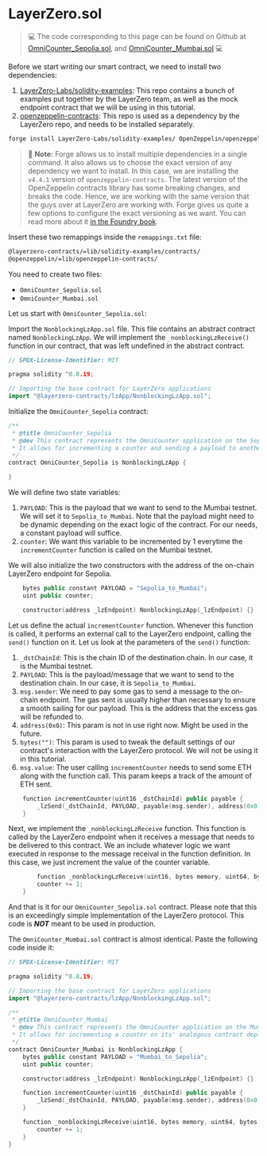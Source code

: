 # LayerZero.sol

> 💻 The code corresponding to this page can be found on Github at [OmniCounter_Sepolia.sol](https://github.com/Genesis3800/Solidity-in-Foundry-Repo/blob/main/src/Applications/LayerZero/lzMockEndpoint/OmniCounter_Sepolia.sol), and [OmniCounter_Mumbai.sol](https://github.com/Genesis3800/Solidity-in-Foundry-Repo/blob/main/src/Applications/LayerZero/lzMockEndpoint/OmniCounter_Mumbai.sol) 💻

Before we start writing our smart contract, we need to install two dependencies:

1. [LayerZero-Labs/solidity-examples](https://github.com/LayerZero-Labs/solidity-examples/): This repo contains a bunch of examples put together by the LayerZero team, as well as the mock endpoint contract that we will be using in this tutorial.
2. [openzeppelin-contracts](https://github.com/OpenZeppelin/openzeppelin-contracts): This repo is used as a dependency by the LayerZero repo, and needs to be installed separately.

```bash
forge install LayerZero-Labs/solidity-examples/ OpenZeppelin/openzeppelin-contracts@v4.4.1
```

> 📝  **Note:**
> Forge allows us to install multiple dependencies in a single command. It also allows us to choose the exact version of any dependency we want to install. In this
> case, we are installing the `v4.4.1` version of `openzeppelin-contracts`.
> The latest version of the OpenZeppelin contracts library has some breaking changes, and breaks the code. Hence, we are working with the same version that the guys
> over at LayerZero are working with.
> Forge gives us quite a few options to configure the exact versioning as we want. You can read more about it
> [in the Foundry book](https://book.getfoundry.sh/reference/forge/forge-install?highlight=forge%20insta#description).

Insert these two remappings inside the `remappings.txt` file:

```bash
@layerzero-contracts/=lib/solidity-examples/contracts/
@openzeppelin/=lib/openzeppelin-contracts/
```
You need to create two files:

- `OmniCounter_Sepolia.sol`
- `OmniCounter_Mumbai.sol`

Let us start with `OmniCounter_Sepolia.sol`:

Import the `NonblockingLzApp.sol` file. This file contains an abstract contract named `NonblockingLzApp`.
We will implement the `_nonblockingLzReceive()` function in our contract, that was left undefined in the abstract contract.

```cpp
// SPDX-License-Identifier: MIT

pragma solidity ^0.8.19;

// Importing the base contract for LayerZero applications
import "@layerzero-contracts/lzApp/NonblockingLzApp.sol";
```

Initialize the `OmniCounter_Sepolia` contract:

```cpp
/**
 * @title OmniCounter_Sepolia
 * @dev This contract represents the OmniCounter application on the Sepolia testnet.
 * It allows for incrementing a counter and sending a payload to another chain.
 */
contract OmniCounter_Sepolia is NonblockingLzApp {

}
```

We will define two state variables:

1. `PAYLOAD`: This is the payload that we want to send to the Mumbai testnet. We will set it to `Sepolia_to_Mumbai`. Note that the payload might need to be dynamic depending on the exact logic of the contract. For our needs, a constant payload will suffice.
2. `counter`: We want this variable to be incremented by 1 everytime the `incrementCounter` function is called on the Mumbai testnet.

We will also initialize the two constructors with the address of the on-chain LayerZero endpoint for Sepolia.

```cpp
    bytes public constant PAYLOAD = "Sepolia_to_Mumbai";
    uint public counter;

    constructor(address _lzEndpoint) NonblockingLzApp(_lzEndpoint) {}
```

Let us define the actual `incrementCounter` function. Whenever this function is called, it performs an external call to the LayerZero endpoint, calling the `send()` function on it.
Let us look at the parameters of the `send()` function:

1. `_dstChainId`: This is the chain ID of the destination chain. In our case, it is the Mumbai testnet.
2. `PAYLOAD`: This is the payload/message that we want to send to the destination chain. In our case, it is `Sepolia_to_Mumbai`.
3. `msg.sender`: We need to pay some gas to send a message to the on-chain endpoint. The gas sent is usually higher than necessary to ensure a smooth sailing for our payload. This is the address that the excess gas will be refunded to.
4. `address(0x0)`: This param is not in use right now. Might be used in the future.
5. `bytes("")`: This param is used to tweak the default settings of our contract's interaction with the LayerZero protocol. We will not be using it in this tutorial.
6. `msg.value`: The user calling `incrementCounter` needs to send some ETH along with the function call. This param keeps a track of the amount of ETH sent.

```cpp
    function incrementCounter(uint16 _dstChainId) public payable {
        _lzSend(_dstChainId, PAYLOAD, payable(msg.sender), address(0x0), bytes(""), msg.value);
    }
```

Next, we implement the `_nonblockingLzReceive` function. This function is called by the LayerZero endpoint when it receives a message that needs to be delivered to this contract.
We an include whatever logic we want executed in response to the message receival in the function definition. In this case, we just increment the value of the counter variable.

```cpp
        function _nonblockingLzReceive(uint16, bytes memory, uint64, bytes memory) internal override {
        counter += 1;
    }
```

And that is it for our `OmniCounter_Sepolia.sol` contract.
Please note that this is an exceedingly simple implementation of the LayerZero protocol. This code is ***NOT*** meant to be used in production.

The `OmniCounter_Mumbai.sol` contract is almost identical. Paste the following code inside it:

```cpp
// SPDX-License-Identifier: MIT

pragma solidity ^0.8.19;

// Importing the base contract for LayerZero applications
import "@layerzero-contracts/lzApp/NonblockingLzApp.sol";

/**
 * @title OmniCounter_Mumbai
 * @dev This contract represents the OmniCounter application on the Mumbai testnet.
 * It allows for incrementing a counter on its' analogous contract deployed on the Sepolia testnet.
 */
contract OmniCounter_Mumbai is NonblockingLzApp {
    bytes public constant PAYLOAD = "Mumbai_to_Sepolia";
    uint public counter;

    constructor(address _lzEndpoint) NonblockingLzApp(_lzEndpoint) {}

    function incrementCounter(uint16 _dstChainId) public payable {
        _lzSend(_dstChainId, PAYLOAD, payable(msg.sender), address(0x0), bytes(""), msg.value);
    }

    function _nonblockingLzReceive(uint16, bytes memory, uint64, bytes memory) internal override {
        counter += 1;
    }
}
```
